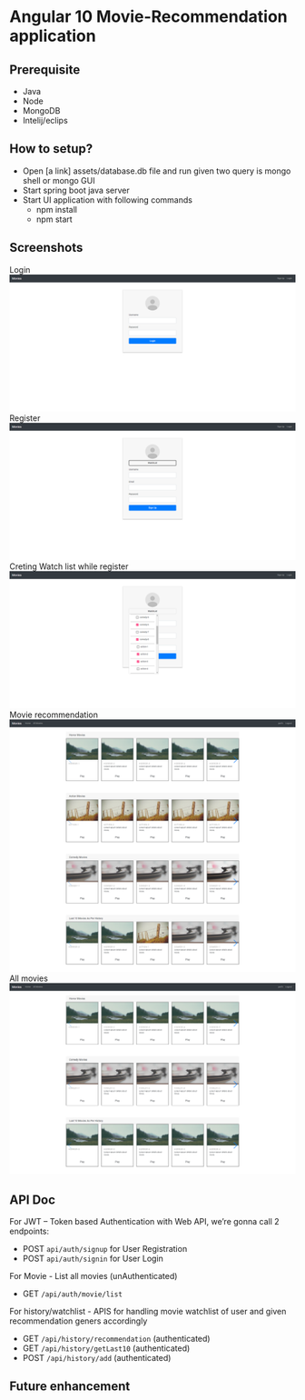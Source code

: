 # Angular 10 Movie-Recommendation application

## Prerequisite 
- Java
- Node
- MongoDB
- Intelij/eclips

## How to setup?
- Open [a link] assets/database.db file and run given two query is mongo shell or mongo GUI
- Start spring boot java server
- Start UI application with following commands
    - npm install
    - npm start

## Screenshots

Login
![alt text](https://github.com/Parth512/MovieRecommendation_UI/blob/master/src/assets/login.png?raw=true)
Register
![alt text](https://github.com/Parth512/MovieRecommendation_UI/blob/master/src/assets/registration.png?raw=true)
Creting Watch list while register
![alt text](https://github.com/Parth512/MovieRecommendation_UI/blob/master/src/assets/selectWatchlistWhileSignup.png?raw=true)
Movie recommendation
![alt text](https://github.com/Parth512/MovieRecommendation_UI/blob/master/src/assets/Movie-Rec.png?raw=true)
All movies
![alt text](https://github.com/Parth512/MovieRecommendation_UI/blob/master/src/assets/All-movies.png?raw=true)

## API Doc

For JWT – Token based Authentication with Web API, we’re gonna call 2 endpoints:
- POST `api/auth/signup` for User Registration
- POST `api/auth/signin` for User Login

For Movie - List all movies (unAuthenticated)
-  GET `/api/auth/movie/list`
  
For history/watchlist - APIS for handling movie watchlist of user and given recommendation geners accordingly
-  GET `/api/history/recommendation` (authenticated)
-  GET `/api/history/getLast10` (authenticated)
-  POST `/api/history/add` (authenticated)
  
 ## Future enhancement



